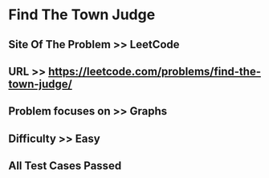 # Find The Town Judge

## Site Of The Problem >> LeetCode

## URL >> https://leetcode.com/problems/find-the-town-judge/


## Problem focuses on >> Graphs

## Difficulty >> Easy

## All Test Cases Passed


